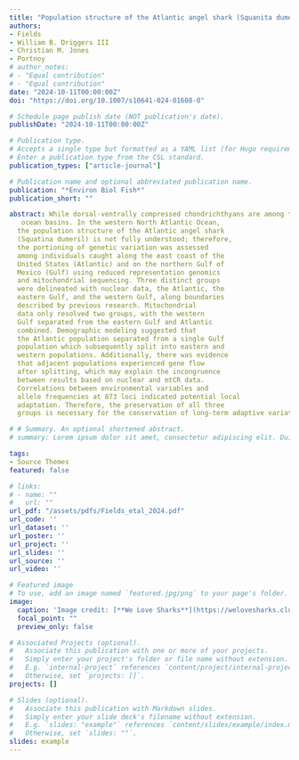 ```yaml
---
title: "Population structure of the Atlantic angel shark (Squanita dumeril) in United States waters of the western North Atlantic Ocean"
authors:
- Fields
- William B. Driggers III
- Christian M. Jones
- Portnoy
# author_notes:
# - "Equal contribution"
# - "Equal contribution"
date: "2024-10-11T00:00:00Z"
doi: "https://doi.org/10.1007/s10641-024-01608-0"

# Schedule page publish date (NOT publication's date).
publishDate: "2024-10-11T00:00:00Z"

# Publication type.
# Accepts a single type but formatted as a YAML list (for Hugo requirements).
# Enter a publication type from the CSL standard.
publication_types: ["article-journal"]

# Publication name and optional abbreviated publication name.
publication: "*Environ Biol Fish*"
publication_short: ""

abstract: While dorsal-ventrally compressed chondrichthyans are among the most imperiled fishes in the world, there is still limited knowledge of the biology of many of these species, even in well-studied
   ocean basins. In the western North Atlantic Ocean,
  the population structure of the Atlantic angel shark
  (Squatina dumeril) is not fully understood; therefore,
  the portioning of genetic variation was assessed
  among individuals caught along the east coast of the
  United States (Atlantic) and on the northern Gulf of
  Mexico (Gulf) using reduced representation genomics
  and mitochondrial sequencing. Three distinct groups
  were delineated with nuclear data, the Atlantic, the
  eastern Gulf, and the western Gulf, along boundaries
  described by previous research. Mitochondrial
  data only resolved two groups, with the western
  Gulf separated from the eastern Gulf and Atlantic
  combined. Demographic modeling suggested that
  the Atlantic population separated from a single Gulf
  population which subsequently split into eastern and
  western populations. Additionally, there was evidence
  that adjacent populations experienced gene flow
  after splitting, which may explain the incongruence
  between results based on nuclear and mtCR data.
  Correlations between environmental variables and
  allele frequencies at 873 loci indicated potential local
  adaptation. Therefore, the preservation of all three
  groups is necessary for the conservation of long-term adaptive variation important for species persistence.

# # Summary. An optional shortened abstract.
# summary: Lorem ipsum dolor sit amet, consectetur adipiscing elit. Duis posuere tellus ac convallis placerat. Proin tincidunt magna sed ex sollicitudin condimentum.

tags:
- Source Themes
featured: false

# links:
# - name: ""
#   url: ""
url_pdf: "/assets/pdfs/Fields_etal_2024.pdf"
url_code: ''
url_dataset: ''
url_poster: ''
url_project: ''
url_slides: ''
url_source: ''
url_video: ''

# Featured image
# To use, add an image named `featured.jpg/png` to your page's folder. 
image:
  caption: 'Image credit: [**We Love Sharks**](https://welovesharks.club/species-profile-angelshark/)'
  focal_point: ""
  preview_only: false

# Associated Projects (optional).
#   Associate this publication with one or more of your projects.
#   Simply enter your project's folder or file name without extension.
#   E.g. `internal-project` references `content/project/internal-project/index.md`.
#   Otherwise, set `projects: []`.
projects: []

# Slides (optional).
#   Associate this publication with Markdown slides.
#   Simply enter your slide deck's filename without extension.
#   E.g. `slides: "example"` references `content/slides/example/index.md`.
#   Otherwise, set `slides: ""`.
slides: example
---
```


<!-- {{% callout note %}}
Click the *Cite* button above to demo the feature to enable visitors to import publication metadata into their reference management software.
{{% /callout %}}

{{% callout note %}}
Create your slides in Markdown - click the *Slides* button to check out the example.
{{% /callout %}}

Add the publication's **full text** or **supplementary notes** here. You can use rich formatting such as including [code, math, and images](https://docs.hugoblox.com/content/writing-markdown-latex/). -->
